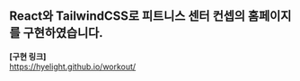 ## React와 TailwindCSS로 피트니스 센터 컨셉의 홈페이지를 구현하였습니다.
**[구현 링크]**<br>
https://hyelight.github.io/workout/ <br>

